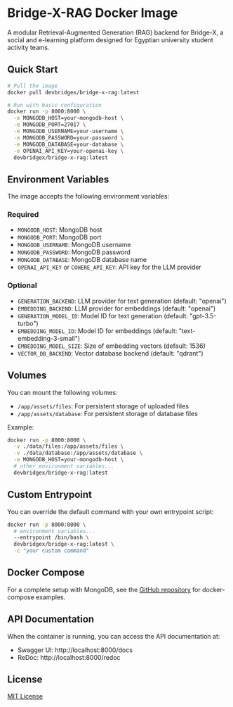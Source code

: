 # Bridge-X-RAG Docker Image

A modular Retrieval-Augmented Generation (RAG) backend for Bridge-X, a social and e-learning platform designed for Egyptian university student activity teams.

## Quick Start

```bash
# Pull the image
docker pull devbridgex/bridge-x-rag:latest

# Run with basic configuration
docker run -p 8000:8000 \
  -e MONGODB_HOST=your-mongodb-host \
  -e MONGODB_PORT=27017 \
  -e MONGODB_USERNAME=your-username \
  -e MONGODB_PASSWORD=your-password \
  -e MONGODB_DATABASE=your-database \
  -e OPENAI_API_KEY=your-openai-key \
  devbridgex/bridge-x-rag:latest
```

## Environment Variables

The image accepts the following environment variables:

### Required

- `MONGODB_HOST`: MongoDB host
- `MONGODB_PORT`: MongoDB port
- `MONGODB_USERNAME`: MongoDB username
- `MONGODB_PASSWORD`: MongoDB password
- `MONGODB_DATABASE`: MongoDB database name
- `OPENAI_API_KEY` or `COHERE_API_KEY`: API key for the LLM provider

### Optional

- `GENERATION_BACKEND`: LLM provider for text generation (default: "openai")
- `EMBEDDING_BACKEND`: LLM provider for embeddings (default: "openai")
- `GENERATION_MODEL_ID`: Model ID for text generation (default: "gpt-3.5-turbo")
- `EMBEDDING_MODEL_ID`: Model ID for embeddings (default: "text-embedding-3-small")
- `EMBEDDING_MODEL_SIZE`: Size of embedding vectors (default: 1536)
- `VECTOR_DB_BACKEND`: Vector database backend (default: "qdrant")

## Volumes

You can mount the following volumes:

- `/app/assets/files`: For persistent storage of uploaded files
- `/app/assets/database`: For persistent storage of database files

Example:

```bash
docker run -p 8000:8000 \
  -v ./data/files:/app/assets/files \
  -v ./data/database:/app/assets/database \
  -e MONGODB_HOST=your-mongodb-host \
  # other environment variables...
  devbridgex/bridge-x-rag:latest
```

## Custom Entrypoint

You can override the default command with your own entrypoint script:

```bash
docker run -p 8000:8000 \
  # environment variables...
  --entrypoint /bin/bash \
  devbridgex/bridge-x-rag:latest \
  -c "your custom command"
```

## Docker Compose

For a complete setup with MongoDB, see the [GitHub repository](https://github.com/dev-bridgex/bridge-x-rag) for docker-compose examples.

## API Documentation

When the container is running, you can access the API documentation at:

- Swagger UI: http://localhost:8000/docs
- ReDoc: http://localhost:8000/redoc

## License

[MIT License](https://github.com/dev-bridgex/bridge-x-rag/blob/main/LICENSE)
